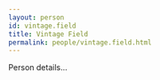 ```yaml
---
layout: person
id: vintage.field
title: Vintage Field
permalink: people/vintage.field.html
---
```


Person details...
